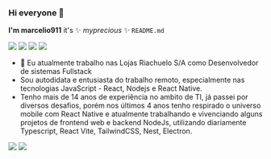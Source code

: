 ### Hi everyone 👋 
**I'm marcelio911** it's ✨ _myprecious_ ✨ `README.md`

[<img src="https://img.shields.io/badge/linkedin-%230077B5.svg?&style=for-the-badge&logo=linkedin&logoColor=white" />](https://www.linkedin.com/in/marcelio-oliveira-97972913/)
[<img src="https://img.shields.io/badge/instagram-%23E4405F.svg?&style=for-the-badge&logo=instagram&logoColor=white" />](https://instagram.com/marcelio911)
[<img src="https://img.shields.io/badge/twitter-%231DA1F2.svg?&style=for-the-badge&logo=twitter&logoColor=white" />](https://twitter.com/marcelio911)
[<img src="https://img.shields.io/badge/spotify-%231ED760.svg?&style=for-the-badge&logo=spotify&logoColor=white" />](https://open.spotify.com/user/22rcqief6megfugb5bgcq2zaq)

- 🔭 Eu atualmente trabalho nas Lojas Riachuelo S/A como Desenvolvedor de sistemas Fullstack
- Sou autodidata e entusiasta do trabalho remoto, especialmente nas tecnologias JavaScript - React, Nodejs e React Native.
- Tenho mais de 14 anos de experiência no ambito de TI, já passei por diversos desafios, porém nos últimos 4 anos tenho respirado o universo mobile com React Native
 e atualmente trabalhando e vivenciando alguns projetos de frontend web e backend NodeJs, utilizando diariamente Typescript, React Vite, TailwindCSS, Nest, Electron.

<p>
  <img src="https://github-readme-stats.vercel.app/api?username=marcelio911&theme=dracula&line_height=27">
  <img src="[https://github-readme-stats.vercel.app/api/top-langs/?username=marcelio911&hide=html,css,ruby,starlark,kotlin,python,handlebars,shell,objective-c&theme=dracula](https://github-readme-stats.vercel.app/api/top-langs/?username=marcelio911&hide=html,css,ruby,starlark,kotlin,python,handlebars,shell,objective-c&theme=dracula)">
</p>
